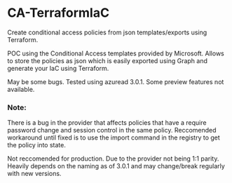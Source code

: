 # CA-TerraformIaC

Create conditional access policies from json templates/exports using Terraform.

POC using the Conditional Access templates provided by Microsoft. Allows to store the policies as json which is easily exported using Graph and generate your IaC using Terraform.

May be some bugs. Tested using azuread 3.0.1. Some preview features not available. 


### Note:
There is a bug in the provider that affects policies that have a require password change and session control in the same policy. Reccomended workaround until fixed is to use the import command in the registry to get the policy into state.

Not reccomended for production. Due to the provider not being 1:1 parity. Heavily depends on the naming as of 3.0.1 and may change/break regularly with new versions.
